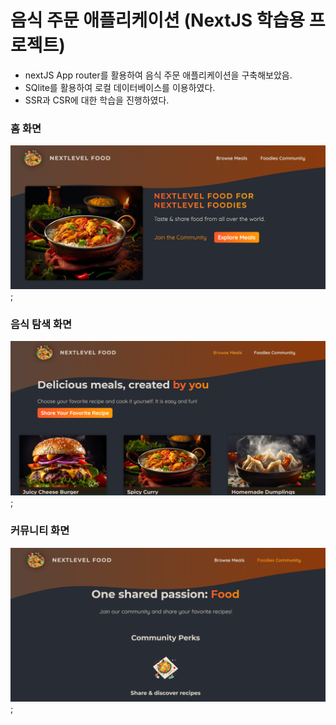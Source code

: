 # 음식 주문 애플리케이션 (NextJS 학습용 프로젝트)

- nextJS App router를 활용하여 음식 주문 애플리케이션을 구축해보았음.
- SQlite를 활용하여 로컬 데이터베이스를 이용하였다.
- SSR과 CSR에 대한 학습을 진행하였다.

### 홈 화면
![home](images/foodieHome.png);

### 음식 탐색 화면
![browse](images/browse.png);

### 커뮤니티 화면
![community](images/com.png);